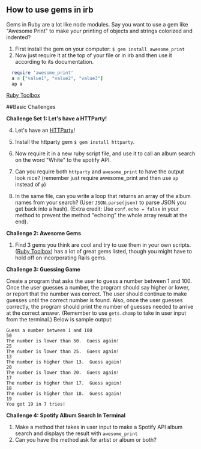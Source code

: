 ## How to use gems in irb

Gems in Ruby are a lot like node modules. Say you want to use a gem like "Awesome Print" to make your printing of objects and strings colorized and indented?

1. First install the gem on your computer: ```$ gem install awesome_print```
2. Now just require it at the top of your file or in irb and then use it according to its documentation.

  ```ruby
    require 'awesome_print'
    a = ["value1", "value2", "value3"]
    ap a
  ```
[Ruby Toolbox](https://www.ruby-toolbox.com/)


##Basic Challenges

**Challenge Set 1: Let's have a HTTParty!**

4. Let's have an [HTTParty](https://github.com/jnunemaker/httparty)!

5. Install the httparty gem ```$ gem install httparty```.

6. Now require it in a new ruby script file, and use it to call an album search on the word "White" to the spotify API.

7. Can you require both ```httparty``` and ```awesome_print``` to have the output look nice? (remember just require awesome_print and then use ```ap``` instead of ```p```)

5. In the same file, can you write a loop that returns an array of the album names from your search? (User `JSON.parse(json)` to parse JSON you get back into a hash). (Extra credit: Use `conf.echo = false` in your method to prevent the method "echoing" the whole array result at the end).

**Challenge 2: Awesome Gems**

1. Find 3 gems you think are cool and try to use them in your own scripts. ([Ruby Toolbox](https://www.ruby-toolbox.com/)) has a lot of great gems listed, though you might have to hold off on incorporating Rails gems.

**Challenge 3: Guessing Game**

Create a program that asks the user to guess a number between 1 and 100.  Once the user guesses a number, the program should say higher or lower, or report that the number was correct.  The user should continue to make guesses until the correct number is found.  Also, once the user guesses correctly, the program should print the number of guesses needed to arrive at the correct answer. (Remember to use `gets.chomp` to take in user input from the terminal.) Below is sample output:

   ```
   Guess a number between 1 and 100
   50
   The number is lower than 50.  Guess again!
   25
   The number is lower than 25.  Guess again!
   13
   The number is higher than 13.  Guess again!
   20
   The number is lower than 20.  Guess again!
   17
   The number is higher than 17.  Guess again!
   18
   The number is higher than 18.  Guess again!
   19
   You got 19 in 7 tries!
   ```

**Challenge 4: Spotify Album Search In Terminal**

1. Make a method that takes in user input to make a Spotify API album search and displays the result with `awesome_print`
1. Can you have the method ask for artist or album or both?

